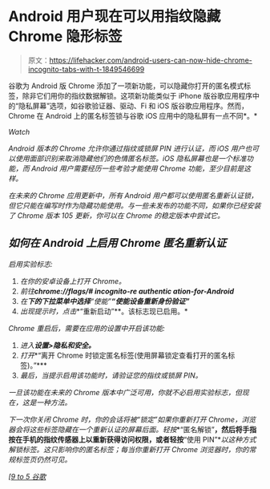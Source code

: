 # Android 用户现在可以用指纹隐藏 Chrome 隐形标签

> 原文：<https://lifehacker.com/android-users-can-now-hide-chrome-incognito-tabs-with-t-1849546699>

谷歌为 Android 版 Chrome 添加了一项新功能，可以隐藏你打开的匿名模式标签，除非它们用你的指纹数据解锁。这项新功能类似于 iPhone 版谷歌应用程序中的“隐私屏幕”选项，如谷歌验证器、驱动、Fi 和 iOS 版谷歌应用程序。然而，Chrome 在 Android 上的匿名标签锁与谷歌 iOS 应用中的隐私屏有一点不同*。*

*Watch*

*Android 版本的 Chrome 允许你通过指纹或锁屏 PIN 进行认证，而 iOS 用户也可以使用面部识别来取消隐藏他们的色情匿名标签。iOS 隐私屏幕也是一个标准功能，而 Android 用户需要经历一些考验才能使用 Chrome 功能，至少目前是这样。*

*在未来的 Chrome 应用更新中，所有 Android 用户都可以使用匿名重新认证锁，但它只能在编写时作为隐藏功能使用。与一些未发布的功能不同，如果你已经安装了 Chrome 版本 105 更新，你可以在 Chrome 的稳定版本中尝试它。*

## ***如何在 Android 上启用 Chrome 匿名重新认证***

*启用实验标志:* 

1.  *在你的安卓设备上打开 Chrome。*
2.  *前往**chrome://flags/# incognito-re authentic ation-for-Android***
3.  *在**下的下拉菜单中选择**“使能”**“使能设备重新身份验证”***
4.  *出现提示时，点击**“重新启动”**。该标志现已启用。*

*Chrome 重启后，需要在应用的设置中开启该功能:* 

1.  *进入**设置>隐私和安全。***
2.  *打开**“离开 Chrome 时锁定匿名标签(使用屏幕锁定查看打开的匿名标签)。”***
3.  *最后，当提示启用该功能时，请验证您的指纹或锁屏 PIN。*

*一旦该功能在未来的 Chrome 版本中广泛可用，你就不必启用实验标志，但现在，这是一种方法。*

*下一次你关闭 Chrome 时，你的会话将被“锁定”如果你重新打开 Chrome，浏览器会将这些标签隐藏在一个重新认证的屏幕后面。轻按**“匿名解锁”**，然后将手指按在手机的指纹传感器上以重新获得访问权限，或者轻按**“使用 PIN”**以这种方式解锁标签。这只影响你的匿名标签；每当你重新打开 Chrome 浏览器时，你的常规标签页仍然可见。* 

*[[9 to 5 谷歌](https://9to5google.com/2022/09/16/chrome-incognito-fingerprint-android/)*